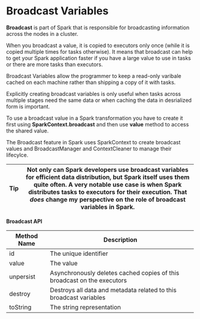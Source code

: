 # Broadcast Variables

**Broadcast** is part of Spark that is responsible for broadcasting information across the nodes in a cluster.

When you broadcast a value, it is copied to executors only once (while it is copied multiple times for tasks otherwise). It means that broadcast can help to get your Spark application faster if you have a large value to use in tasks or there are more tasks than executors.

Broadcast Variables allow the programmer to keep a read-only varibale cached on each machine rather than shipping a copy of it with tasks.

Explicitly creating broadcast variables is only useful when tasks across multiple stages need the same data or when caching the data in desrialized form is important.

To use a broadcast value in a Spark transformation you have to create it first using **SparkContext.broadcast** and then use **value** method to access the shared value. 

The Broadcast feature in Spark uses SparkContext to create broadcast values and BroadcastManager and ContextCleaner to manage their lifecylce.

|Tip|Not only can Spark developers use broadcast variables for efficient data distribution, but Spark itself uses them quite often. A very notable use case is when Spark distributes tasks to executors for their execution. That *does* change my perspective on the role of broadcast variables in Spark.|
|---|---|

**Broadcast API**

|Method Name|Description|
|---|---|
|id|The unique identifier|
|value|The value|
|unpersist|Asynchronously deletes cached copies of this broadcast on the executors|
|destroy|Destroys all data and metadata related to this broadcast variables|
|toString|The string representation|

